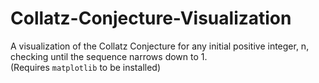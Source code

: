 # Collatz-Conjecture-Visualization
A visualization of the Collatz Conjecture for any initial positive integer, n, checking until the sequence narrows down to 1.<br/>
(Requires `matplotlib` to be installed)

